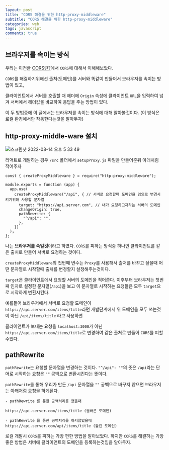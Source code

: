```yaml
---
layout: post
title: "CORS 해결을 위한 http-proxy-middleware"
subtitle: "CORS 해결을 위한 http-proxy-middleware"
categories: web
tags: javascript
comments: true
---
```


## 브라우저를 속이는 방식

우리는 이전글 [CORS란?](https://erurang.github.io/web/2022/08/09/cors/)에서 `CORS`에 대해서 이해해보았다.

`CORS`를 해결하기위해선 출처(도메인)를 서버와 똑같이 만들어서 브라우저를 속이는 방법이 있고,

클라이언트에서 서버를 호출할 때 헤더에 `Origin` 속성에 클라이언트 `URL`을 입력하여 넘겨 서버에서 헤더값을 바교하여 응답을 주는 방법이 있다.

이 두 방법중에 이 글에서는 브라우저를 속이는 방식에 대해 알아볼것이다. (이 방식은 로컬 환경에서만 작동한다는것을 알아두자)

## http-proxy-middle-ware 설치

![스크린샷 2022-08-14 오후 5 33 49](https://user-images.githubusercontent.com/56789064/184529042-3d7db5c7-aea6-4045-9a29-1cfc7f1e1eb6.png)

리액트로 개발하는 경우 `/src` 폴더에서 `setupProxy.js` 파일을 만들어준뒤 아래처럼 적어주자

```
const { createProxyMiddleware } = require("http-proxy-middleware");

module.exports = function (app) {
  app.use(
    createProxyMiddleware("/api", { // 서버로 요청할때 도메인을 임의로 변경시키기위해 사용할 문자열
      target: "https://api.server.com", // 내가 요청하고자하는 서버의 도메인
      changeOrigin: true,
      pathRewrite: {
        "^/api": "",
      },
    })
  );
};
```

나는 **브라우저를 속일것**이라고 하였다. `CORS`를 피하는 방식중 하나인 클라이언트를 같은 출처로 만들어 서버로 요청하는 것이다.

`createProxyMiddleware`의 첫번째 변수는 `Proxy`를 사용해서 출처를 바꾸고 싶을때 어떤 문자열로 시작할때 출처를 변경할지 설정해주는것이다.

`target`은 클라이언트에서 요청할 서버의 도메인을 적어준다. 이후부터 브라우저는 첫번째 인자로 설정한 문자열(`/api`)을 보고 이 문자열로 시작하는 요청들은 모두 `target`으로 시작하게 변환시킨다.

예를들어 브라우저에서 서버로 요청할 도메인이 `https://api.server.com/items/title`라면 개발단계에서 위 도메인을 모두 쓰는것이 아닌 `/api/items/title` 라고 사용하면

클라이언트가 보내는 요청을 `localhost:3000`가 아닌 `https://api.server.com/items/title`로 변경하여 같은 출처로 만들어 `CORS`를 피할수있다.

## pathRewrite

`pathRewrite`는 요청할 문자열을 변경하는 것이다. `"^/api": ""`의 뜻은 `/api`라는 단어로 시작하는 요청은 `""` 공백으로 변환시킨다는 뜻이다.

`pathRewrite`를 통해 우리가 만든 `/api` 문자열을 `""` 공백으로 바꾸지 않으면 브라우저는 아래처럼 요청을 하게된다.

```
- pathRewrite 를 통한 공백처리를 했을때

https://api.server.com/items/title (올바른 도메인)

- pathRewrite 를 통한 공백처리를 하지않았을때
https://api.server.com/api/items/title (틀린 도메인)
```

로컬 개발시 `CORS`를 피하는 가장 편한 방법을 알아보았다. 하지만 `CORS`를 해결하는 가장 좋은 방법은 서버에 클라이언트의 도메인을 등록하는것임을 알아두자.
